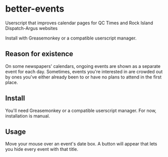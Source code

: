 # better-events
Userscript that improves calendar pages for QC Times and Rock Island Dispatch-Argus websites

Install with Greasemonkey or a compatible userscript manager.

## Reason for existence
On some newspapers' calendars, ongoing events are shown as a separate event for each day. Sometimes, events you're interested in are crowded out by ones you've either already been to or have no plans to attend in the first place.

## Install
You'll need Greasemonkey or a compatible userscript manager. For now, installation is manual.

## Usage
Move your mouse over an event's date box. A button will appear that lets you hide every event with that title.

